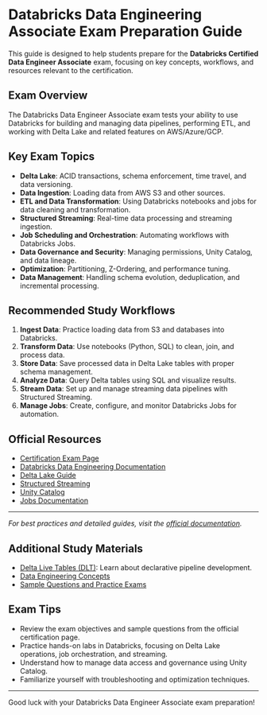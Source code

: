 # Databricks Data Engineering Associate Exam Preparation Guide

This guide is designed to help students prepare for the **Databricks Certified Data Engineer Associate** exam, focusing on key concepts, workflows, and resources relevant to the certification.

## Exam Overview

The Databricks Data Engineer Associate exam tests your ability to use Databricks for building and managing data pipelines, performing ETL, and working with Delta Lake and related features on AWS/Azure/GCP.

## Key Exam Topics

- **Delta Lake**: ACID transactions, schema enforcement, time travel, and data versioning.
- **Data Ingestion**: Loading data from AWS S3 and other sources.
- **ETL and Data Transformation**: Using Databricks notebooks and jobs for data cleaning and transformation.
- **Structured Streaming**: Real-time data processing and streaming ingestion.
- **Job Scheduling and Orchestration**: Automating workflows with Databricks Jobs.
- **Data Governance and Security**: Managing permissions, Unity Catalog, and data lineage.
- **Optimization**: Partitioning, Z-Ordering, and performance tuning.
- **Data Management**: Handling schema evolution, deduplication, and incremental processing.

## Recommended Study Workflows

1. **Ingest Data**: Practice loading data from S3 and databases into Databricks.
2. **Transform Data**: Use notebooks (Python, SQL) to clean, join, and process data.
3. **Store Data**: Save processed data in Delta Lake tables with proper schema management.
4. **Analyze Data**: Query Delta tables using SQL and visualize results.
5. **Stream Data**: Set up and manage streaming data pipelines with Structured Streaming.
6. **Manage Jobs**: Create, configure, and monitor Databricks Jobs for automation.

## Official Resources

- [Certification Exam Page](https://www.databricks.com/learn/certification/data-engineer-associate)
- [Databricks Data Engineering Documentation](https://docs.databricks.com/aws/en/data-engineering/)
- [Delta Lake Guide](https://docs.databricks.com/aws/en/delta/)
- [Structured Streaming](https://docs.databricks.com/aws/en/structured-streaming/)
- [Unity Catalog](https://docs.databricks.com/aws/en/data-governance/unity-catalog/)
- [Jobs Documentation](https://docs.databricks.com/aws/en/jobs/)

---

*For best practices and detailed guides, visit the [official documentation](https://docs.databricks.com/aws/en/data-engineering/).*

## Additional Study Materials

- [Delta Live Tables (DLT)](https://docs.databricks.com/aws/en/dlt/): Learn about declarative pipeline development.
- [Data Engineering Concepts](https://docs.databricks.com/aws/en/data-engineering/concepts)
- [Sample Questions and Practice Exams](https://www.databricks.com/learn/certification/data-engineer-associate#resources)

## Exam Tips

- Review the exam objectives and sample questions from the official certification page.
- Practice hands-on labs in Databricks, focusing on Delta Lake operations, job orchestration, and streaming.
- Understand how to manage data access and governance using Unity Catalog.
- Familiarize yourself with troubleshooting and optimization techniques.

---

Good luck with your Databricks Data Engineer Associate exam preparation!
